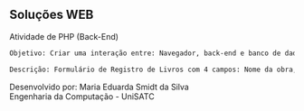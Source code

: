 ## Soluções WEB

Atividade de PHP (Back-End)

```bash
Objetivo: Criar uma interação entre: Navegador, back-end e banco de dados.

Descrição: Formulário de Registro de Livros com 4 campos: Nome da obra, autor, gênero literário e categoria.
```
Desenvolvido por: Maria Eduarda Smidt da Silva  
Engenharia da Computação - UniSATC
